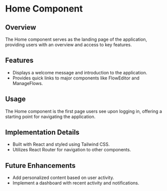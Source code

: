 # Home Component

## Overview
The Home component serves as the landing page of the application, providing users with an overview and access to key features.

## Features
- Displays a welcome message and introduction to the application.
- Provides quick links to major components like FlowEditor and ManageFlows.

## Usage
The Home component is the first page users see upon logging in, offering a starting point for navigating the application.

## Implementation Details
- Built with React and styled using Tailwind CSS.
- Utilizes React Router for navigation to other components.

## Future Enhancements
- Add personalized content based on user activity.
- Implement a dashboard with recent activity and notifications.
